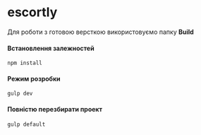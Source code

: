 # escortly

Для роботи з готовою версткою використовуємо папку **Build**

#### Встановлення залежностей

```
npm install
```

#### Режим розробки

```
gulp dev
```

#### Повністю перезбирати проект

```
gulp default
```